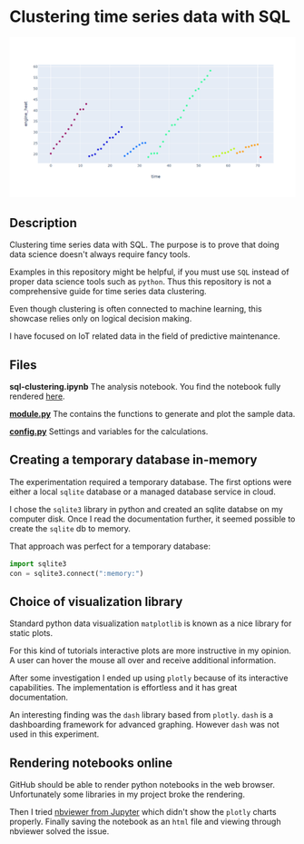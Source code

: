 # Clustering time series data with SQL

![alt](img/sql-clustering-plot-time-engine_heat.png)

## Description
Clustering time series data with SQL. The purpose is to prove that doing data science doesn't always require fancy tools.

Examples in this repository might be helpful, if you must use `SQL` instead of proper data science tools such as `python`. Thus this repository is not a comprehensive guide for time series data clustering.

Even though clustering is often connected to machine learning, this showcase relies only on logical decision making.

I have focused on IoT related data in the field of predictive maintenance.

## Files
**sql-clustering.ipynb**
The analysis notebook. You find the notebook fully rendered [here](https://nbviewer.jupyter.org/github/mikaelahonen/sql-clustering/blob/master/sql-clustering.html).

[**module.py**](module.py)
The  contains the functions to generate and plot the sample data.

[**config.py**](config.py)
Settings and variables for the calculations.

## Creating a temporary database in-memory
The experimentation required a temporary database. The first options were either a local `sqlite` database or a managed database service in cloud.

I chose the `sqlite3` library in python and created an sqlite databse on my computer disk. Once I read the documentation further, it seemed possible to create the `sqlite` db to memory.

That approach was perfect for a temporary database:
```py
import sqlite3
con = sqlite3.connect(":memory:")
```
## Choice of visualization library
Standard python data visualization `matplotlib` is known as a nice library for static plots.

For this kind of tutorials interactive plots are more instructive in my opinion. A user can hover the mouse all over and receive additional information.

After some investigation I ended up using `plotly` because of its interactive capabilities. The implementation is effortless and it has great documentation.

An interesting finding was the `dash` library based from `plotly`. `dash` is a dashboarding framework for advanced graphing. However `dash` was not used in this experiment.

## Rendering notebooks online
GitHub should be able to render python notebooks in the web browser. Unfortunately some libraries in my project broke the rendering.

Then I tried [nbviewer from Jupyter](https://nbviewer.jupyter.org) which didn't show the `plotly` charts properly. Finally saving the notebook as an `html` file and viewing through nbviewer solved the issue.
